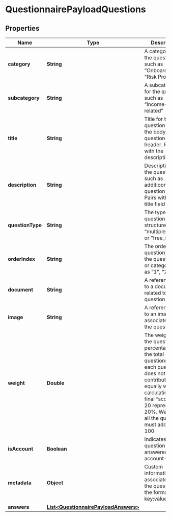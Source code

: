 
# QuestionnairePayloadQuestions

## Properties
Name | Type | Description | Notes
------------ | ------------- | ------------- | -------------
**category** | **String** | A category for the question such as “Onboarding” or “Risk Profile” |  [optional]
**subcategory** | **String** | A subcategory for the question such as “Income-related” |  [optional]
**title** | **String** | Title for the question such as the body of the question or a header. Pairs with the description field |  [optional]
**description** | **String** | Description for the question such as additioonal question content. Pairs with the title field |  [optional]
**questionType** | **String** | The type of question structure such as “multiple_choice” or “free_form” |  [optional]
**orderIndex** | **String** | The order of the question within the questionnaire or category such as “1”, “2”, “3” |  [optional]
**document** | **String** | A reference link to a document related to the question |  [optional]
**image** | **String** | A reference link to an image associated with the question |  [optional]
**weight** | **Double** | The weight of the question as a percentage of the total questionnaire if each question does not contribute equally when calculating the final “score”; ex. 20 representing 20%. Weights of all the questions must add up to 100 |  [optional]
**isAccount** | **Boolean** | Indicates if the question is answered at an account-level |  [optional]
**metadata** | **Object** | Custom information associated with the question in the format key:value |  [optional]
**answers** | [**List&lt;QuestionnairePayloadAnswers&gt;**](QuestionnairePayloadAnswers.md) |  |  [optional]



